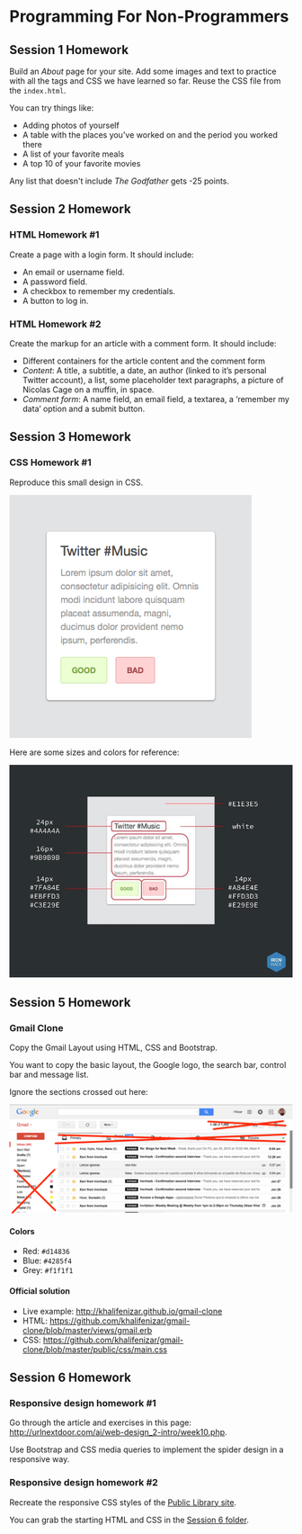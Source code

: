 Programming For Non-Programmers
===============================

Session 1 Homework
------------------

Build an _About_ page for your site.
Add some images and text to practice with all the tags
and CSS we have learned so far.
Reuse the CSS file from the `index.html`.

You can try things like:
- Adding photos of yourself
- A table with the places you've worked on and the period you worked there
- A list of your favorite meals
- A top 10 of your favorite movies

Any list that doesn't include _The Godfather_ gets -25 points.


Session 2 Homework
------------------

### HTML Homework #1 ###

Create a page with a login form.
It should include:

- An email or username field.
- A password field.
- A checkbox to remember my credentials.
- A button to log in.

### HTML Homework #2 ###

Create the markup for an article with a comment form.
It should include:

- Different containers for the article content and the comment form
- _Content_: A title, a subtitle, a date,
  an author (linked to it’s personal Twitter account),
  a list, some placeholder text paragraphs,
  a picture of Nicolas Cage on a muffin, in space.
- _Comment form_: A name field, an email field, a textarea,
  a ‘remember my data’ option and a submit button.


Session 3 Homework
------------------

### CSS Homework #1 ###

Reproduce this small design in CSS.

![Twitter #Music Panel](img/twitter-music-panel.jpg)

Here are some sizes and colors for reference:

![Twitter #Music Panel Guide](img/twitter-music-reference.jpg)


Session 5 Homework
------------------

### Gmail Clone ###

Copy the Gmail Layout using HTML, CSS and Bootstrap.

You want to copy the basic layout, the Google logo,
the search bar, control bar and message list.

Ignore the sections crossed out here:

![Gmail layout with sections crossed out](img/gmail-layout.png)


#### Colors ####

- Red: `#d14836`
- Blue: `#4285f4`
- Grey: `#f1f1f1`


#### Official solution ####

- Live example: http://khalifenizar.github.io/gmail-clone
- HTML: https://github.com/khalifenizar/gmail-clone/blob/master/views/gmail.erb
- CSS: https://github.com/khalifenizar/gmail-clone/blob/master/public/css/main.css


Session 6 Homework
------------------

### Responsive design homework #1 ###

Go through the article and exercises in this page:
http://urlnextdoor.com/ai/web-design_2-intro/week10.php.

Use Bootstrap and CSS media queries
to implement the spider design in a responsive way.


### Responsive design homework #2 ###

Recreate the responsive CSS styles of the
[Public Library site](http://public-library.org/).

You can grab the starting HTML and CSS
in the [Session 6 folder](session-6-responsive/).
